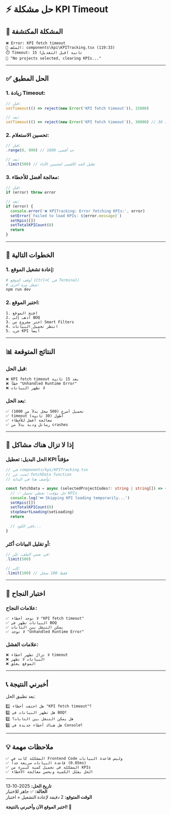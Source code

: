 # ⚡ حل مشكلة KPI Timeout

## 🎯 **المشكلة المكتشفة**

```
❌ Error: KPI fetch timeout
📍 الملف: components\kpi\KPITracking.tsx (119:33)
⏱️ Timeout: 15 ثانية (قبل التعديل)
🔄 "No projects selected, clearing KPIs..."
```

---

## ✅ **الحل المطبق**

### **1. زيادة Timeout:**
```typescript
// قبل:
setTimeout(() => reject(new Error('KPI fetch timeout')), 15000)

// بعد:
setTimeout(() => reject(new Error('KPI fetch timeout')), 30000) // 30 ثانية
```

### **2. تحسين الاستعلام:**
```typescript
// قبل:
.range(0, 999) // حد أقصى 1000

// بعد:
.limit(500) // تقليل الحد الأقصى لتحسين الأداء
```

### **3. معالجة أفضل للأخطاء:**
```typescript
// قبل:
if (error) throw error

// بعد:
if (error) {
  console.error('❌ KPITracking: Error fetching KPIs:', error)
  setError(`Failed to load KPIs: ${error.message}`)
  setKpis([])
  setTotalKPICount(0)
  return
}
```

---

## 🚀 **الخطوات التالية**

### **1. إعادة تشغيل الموقع:**

```bash
# أوقف الموقع (Ctrl+C في Terminal)
# شغل مرة أخرى:
npm run dev
```

### **2. اختبر الموقع:**

```
1. افتح الموقع
2. اذهب إلى BOQ
3. اختر مشروع من Smart Filters
4. انتظر تحميل البيانات
5. جرب KPI أيضاً
```

---

## 📊 **النتائج المتوقعة**

### **قبل الحل:**
```
❌ KPI fetch timeout بعد 15 ثانية
❌ خطأ "Unhandled Runtime Error"
❌ لا تظهر البيانات
```

### **بعد الحل:**
```
✅ تحميل أسرع (500 سجل بدلاً من 1000)
✅ timeout أطول (30 ثانية)
✅ معالجة أفضل للأخطاء
✅ رسائل ودية بدلاً من crashes
```

---

## 🔧 **إذا لا تزال هناك مشاكل**

### **الحل البديل: تعطيل KPI مؤقتاً**

```typescript
// في components/kpi/KPITracking.tsx
// ابحث عن fetchData function
// وأضف هذا في البداية:

const fetchData = async (selectedProjectCodes?: string | string[]) => {
  // ✅ حل مؤقت: تخطي تحميل KPIs
  console.log('⏭️ Skipping KPI loading temporarily...')
  setKpis([])
  setTotalKPICount(0)
  stopSmartLoading(setLoading)
  return
  
  // باقي الكود...
}
```

### **أو تقليل البيانات أكثر:**

```typescript
// في نفس الملف، غيّر:
.limit(500)

// إلى:
.limit(100) // فقط 100 سجل
```

---

## 🎯 **اختبار النجاح**

### **علامات النجاح:**
```
✅ لا توجد أخطاء "KPI fetch timeout"
✅ البيانات تظهر في BOQ
✅ يمكن التنقل بين التابات
✅ لا توجد "Unhandled Runtime Error"
```

### **علامات الفشل:**
```
❌ لا تزال تظهر أخطاء timeout
❌ البيانات لا تظهر
❌ الموقع يعلق
```

---

## 📞 **أخبرني النتيجة**

بعد تطبيق الحل:

```
1️⃣ هل اختفت أخطاء "KPI fetch timeout"؟
2️⃣ هل تظهر البيانات في BOQ؟
3️⃣ هل يمكن التنقل بين التابات؟
4️⃣ هل هناك أخطاء جديدة في Console؟
```

---

## 💡 **ملاحظات مهمة**

```
✅ المشكلة كانت في Frontend Code وليس قاعدة البيانات
✅ قاعدة البيانات سريعة جداً (0.05ms)
✅ المشكلة في تحميل كمية كبيرة من KPIs
✅ الحل يقلل الكمية ويحسن معالجة الأخطاء
```

---

**تاريخ الحل:** 2025-10-13  
**الحالة:** ✅ جاهز للاختبار  
**الوقت المتوقع:** 2 دقيقة لإعادة التشغيل + اختبار

**اختبر الموقع الآن وأخبرني بالنتيجة! 🚀**
